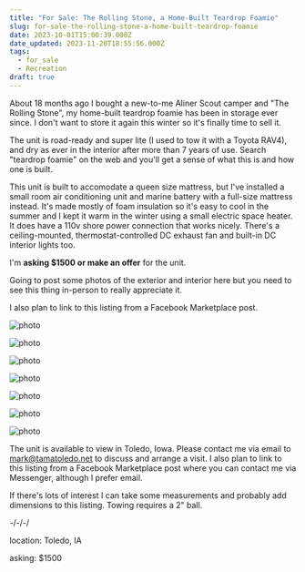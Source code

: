 ```yaml
---
title: "For Sale: The Rolling Stone, a Home-Built Teardrop Foamie"
slug: for-sale-the-rolling-stone-a-home-built-teardrop-foamie
date: 2023-10-01T15:00:39.000Z
date_updated: 2023-11-20T18:55:56.000Z
tags: 
  - for_sale
  - Recreation
draft: true
---
```


About 18 months ago I bought a new-to-me Aliner Scout camper and "The Rolling Stone", my home-built teardrop foamie has been in storage ever since.  I don't want to store it again this winter so it's finally time to sell it.

The unit is road-ready and super lite (I used to tow it with a Toyota RAV4), and dry as ever in the interior after more than 7 years of use.  Search "teardrop foamie" on the web and you'll get a sense of what this is and how one is built.

This unit is built to accomodate a queen size mattress, but I've installed a small room air conditioning unit and marine battery with a full-size mattress instead.  It's made mostly of foam insulation so it's easy to cool in the summer and I kept it warm in the winter using a small electric space heater.  It does have a 110v shore power connection that works nicely.  There's a ceiling-mounted, thermostat-controlled DC exhaust fan and built-in DC interior lights too.

I'm **asking $1500 or make an offer** for the unit.

Going to post some photos of the exterior and interior here but you need to see this thing in-person to really appreciate it.

I also plan to link to this listing from a Facebook Marketplace post.

![photo](https://summittservices.blob.core.windows.net/blog-eleventy-ghost/Rolling-Stone/IMG_1254.png)

![photo](https://summittservices.blob.core.windows.net/blog-eleventy-ghost/Rolling-Stone/IMG_1262.png)

![photo](https://summittservices.blob.core.windows.net/blog-eleventy-ghost/Rolling-Stone/IMG_1264.png)

![photo](https://summittservices.blob.core.windows.net/blog-eleventy-ghost/Rolling-Stone/IMG_1269.png)

![photo](https://summittservices.blob.core.windows.net/blog-eleventy-ghost/Rolling-Stone/IMG_1257.png)

![photo](https://summittservices.blob.core.windows.net/blog-eleventy-ghost/Rolling-Stone/IMG_1258.png)

![photo](https://summittservices.blob.core.windows.net/blog-eleventy-ghost/Rolling-Stone/IMG_1267.png)

The unit is available to view in Toledo, Iowa.  Please contact me via email to [mark@tamatoledo.net](mail://mark@tamatoledo.net) to discuss and arrange a visit.  I also plan to link to this listing from a Facebook Marketplace post where you can contact me via Messenger, although I prefer email.

If there's lots of interest I can take some measurements and probably add dimensions to this listing.  Towing requires a 2" ball.

-/-/-/

location: Toledo, IA

asking: $1500

